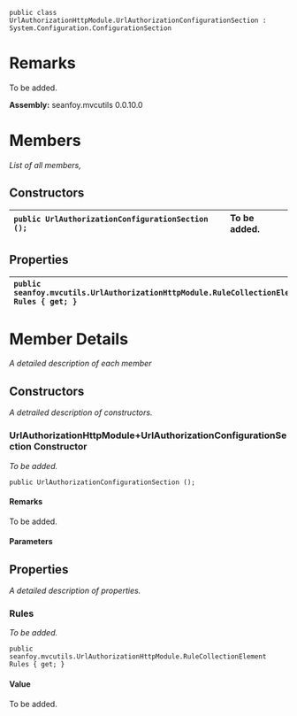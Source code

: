 
```
public class UrlAuthorizationHttpModule.UrlAuthorizationConfigurationSection : System.Configuration.ConfigurationSection
```

# Remarks #
To be added.

**Assembly:** seanfoy.mvcutils 0.0.10.0

# Members #
_List of all members,_

## Constructors ##
| `public UrlAuthorizationConfigurationSection ();`  | To be added. |
|:---------------------------------------------------|:-------------|

## Properties ##
| `public seanfoy.mvcutils.UrlAuthorizationHttpModule.RuleCollectionElement Rules { get; }`  | To be added. |
|:-------------------------------------------------------------------------------------------|:-------------|


# Member Details #
_A detailed description of each member_

## Constructors ##
_A detrailed description of constructors._

### UrlAuthorizationHttpModule+UrlAuthorizationConfigurationSection Constructor ###
_To be added._
```
public UrlAuthorizationConfigurationSection ();
```

#### Remarks ####
To be added.

#### Parameters ####
## Properties ##
_A detailed description of properties._

### Rules ###
_To be added._
```
public seanfoy.mvcutils.UrlAuthorizationHttpModule.RuleCollectionElement Rules { get; }
```
#### Value ####
To be added.